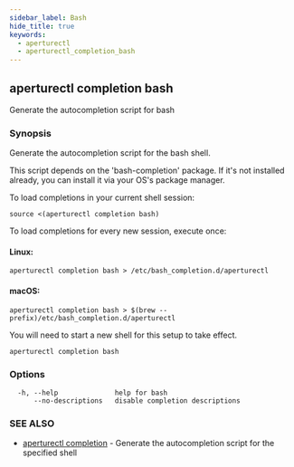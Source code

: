 ```yaml
---
sidebar_label: Bash
hide_title: true
keywords:
  - aperturectl
  - aperturectl_completion_bash
---
```


## aperturectl completion bash

Generate the autocompletion script for bash

### Synopsis

Generate the autocompletion script for the bash shell.

This script depends on the 'bash-completion' package. If it's not installed
already, you can install it via your OS's package manager.

To load completions in your current shell session:

    source <(aperturectl completion bash)

To load completions for every new session, execute once:

#### Linux:

    aperturectl completion bash > /etc/bash_completion.d/aperturectl

#### macOS:

    aperturectl completion bash > $(brew --prefix)/etc/bash_completion.d/aperturectl

You will need to start a new shell for this setup to take effect.

```
aperturectl completion bash
```

### Options

```
  -h, --help              help for bash
      --no-descriptions   disable completion descriptions
```

### SEE ALSO

- [aperturectl completion](/reference/aperturectl/completion/completion.md) -
  Generate the autocompletion script for the specified shell
